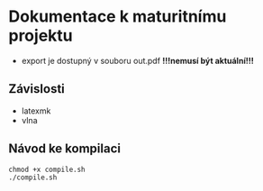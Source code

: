 # Dokumentace k maturitnímu projektu

- export je dostupný v souboru out.pdf **!!!nemusí být aktuální!!!**

## Závislosti

- latexmk
- vlna

## Návod ke kompilaci

```shell
chmod +x compile.sh
./compile.sh
```
